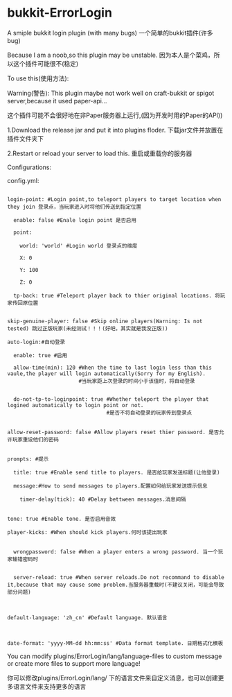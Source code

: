 # bukkit-ErrorLogin
A smiple bukkit login plugin (with many bugs) 一个简单的bukkit插件(许多bug)

Because I am a noob,so this plugin may be unstable. 因为本人是个菜鸡，所以这个插件可能很不(稳定)

To use this(使用方法):

Warning(警告): This plugin maybe not work well on craft-bukkit or spigot server,because it used paper-api... 

这个插件可能不会很好地在非Paper服务器上运行,(因为开发时用的Paper的API))

  1.Download the release jar and put it into plugins floder. 下载jar文件并放置在插件文件夹下
  
  2.Restart or reload your server to load this. 重启或重载你的服务器
  
  Configurations:
  
config.yml:

```allow-insecure-password: false #Allow insecure passwords 允许不安全的密码 

login-point: #Login point,to teleport players to target location when they join 登录点，当玩家进入时将他们传送到指定位置
  
  enable: false #Enale login point 是否启用
  
  point:
    
    world: 'world' #Login world 登录点的维度
    
    X: 0
    
    Y: 100
    
    Z: 0
  
  tp-back: true #Teleport player back to thier original locations. 将玩家传回原位置
  

skip-genuine-player: false #Skip online players(Warning: Is not tested) 跳过正版玩家(未经测试！！！(好吧，其实就是我没正版))

auto-login:#自动登录
  
  enable: true #启用
  
  allow-time(min): 120 #When the time to last login less than this vaule,the player will login automatically(Sorry for my English).
                       #当玩家距上次登录的时间小于该值时，将自动登录
  
  
  do-not-tp-to-loginpoint: true #Whether teleport the player that logined automatically to login point or not. 
                                #是否不将自动登录的玩家传到登录点
  

allow-reset-password: false #Allow players reset thier password. 是否允许玩家重设他们的密码


prompts: #提示
  
  title: true #Enable send title to players. 是否给玩家发送标题(让他登录)
  
  message:#How to send messages to players.配置如何给玩家发送提示信息
    
    timer-delay(tick): 40 #Delay bettween messages.消息间隔
    

tone: true #Enable tone. 是否启用音效

player-kicks: #When should kick players.何时该提出玩家
  
  
  wrongpassword: false #When a player enters a wrong password. 当一个玩家输错密码时
  
  
  server-reload: true #When server reloads.Do not recommand to disable it,because that may cause some problem.当服务器重载时(不建议关闭，可能会导致部分问题)



default-language: 'zh_cn' #Default language. 默认语言



date-format: 'yyyy-MM-dd hh:mm:ss' #Data format template. 日期格式化模板
```






You can modify plugins/ErrorLogin/lang/language-files to custom message or create more files to support more language!


你可以修改plugins/ErrorLogin/lang/ 下的语言文件来自定义消息，也可以创建更多语言文件来支持更多的语言
